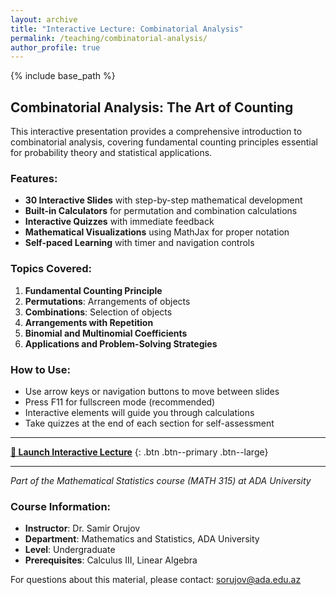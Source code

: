 ```yaml
---
layout: archive
title: "Interactive Lecture: Combinatorial Analysis"
permalink: /teaching/combinatorial-analysis/
author_profile: true
---
```


{% include base_path %}

## Combinatorial Analysis: The Art of Counting

This interactive presentation provides a comprehensive introduction to combinatorial analysis, covering fundamental counting principles essential for probability theory and statistical applications.

### Features:
- **30 Interactive Slides** with step-by-step mathematical development
- **Built-in Calculators** for permutation and combination calculations
- **Interactive Quizzes** with immediate feedback
- **Mathematical Visualizations** using MathJax for proper notation
- **Self-paced Learning** with timer and navigation controls

### Topics Covered:
1. **Fundamental Counting Principle**
2. **Permutations**: Arrangements of objects
3. **Combinations**: Selection of objects
4. **Arrangements with Repetition**
5. **Binomial and Multinomial Coefficients**
6. **Applications and Problem-Solving Strategies**

### How to Use:
- Use arrow keys or navigation buttons to move between slides
- Press F11 for fullscreen mode (recommended)
- Interactive elements will guide you through calculations
- Take quizzes at the end of each section for self-assessment

---

**[🚀 Launch Interactive Lecture](/assets/teaching/mathstat1/index.html)**
{: .btn .btn--primary .btn--large}

---

*Part of the Mathematical Statistics course (MATH 315) at ADA University*

### Course Information:
- **Instructor**: Dr. Samir Orujov
- **Department**: Mathematics and Statistics, ADA University  
- **Level**: Undergraduate
- **Prerequisites**: Calculus III, Linear Algebra

For questions about this material, please contact: [sorujov@ada.edu.az](mailto:sorujov@ada.edu.az)